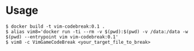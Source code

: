 # Usage

    $ docker build -t vim-codebreak:0.1 .
    $ alias vim8='docker run -ti --rm -v $(pwd):$(pwd) -v /data:/data -w $(pwd) --entrypoint vim vim-codebreak:0.1'
    $ vim8 -c VimGameCodeBreak <your_target_file_to_break> 

